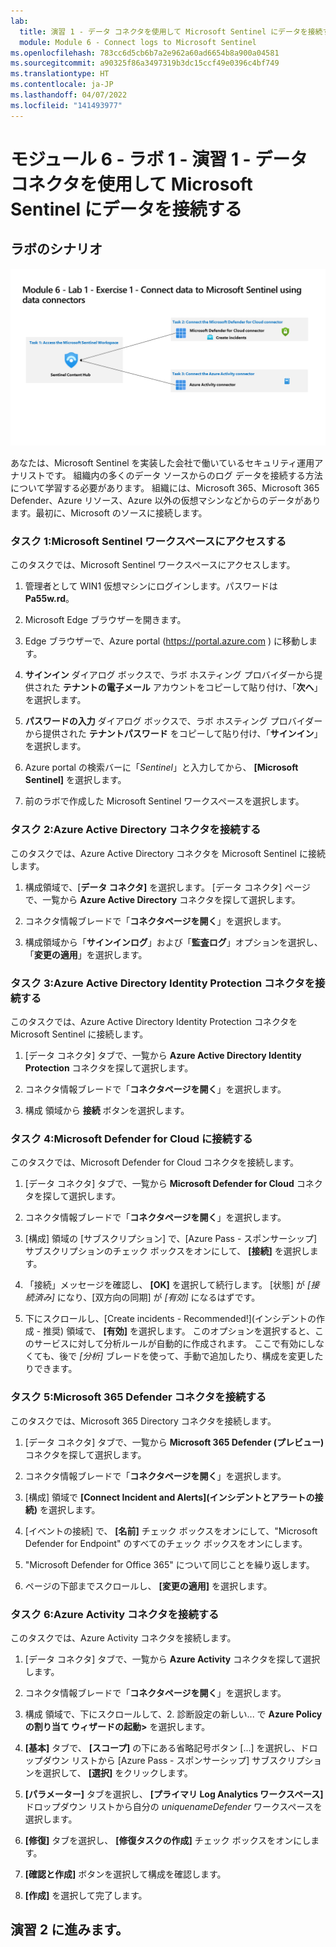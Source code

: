 ```yaml
---
lab:
  title: 演習 1 - データ コネクタを使用して Microsoft Sentinel にデータを接続する
  module: Module 6 - Connect logs to Microsoft Sentinel
ms.openlocfilehash: 783cc6d5cb6b7a2e962a60ad6654b8a900a04581
ms.sourcegitcommit: a90325f86a3497319b3dc15ccf49e0396c4bf749
ms.translationtype: HT
ms.contentlocale: ja-JP
ms.lasthandoff: 04/07/2022
ms.locfileid: "141493977"
---
```

# <a name="module-6---lab-1---exercise-1---connect-data-to-microsoft-sentinel-using-data-connectors"></a>モジュール 6 - ラボ 1 - 演習 1 - データ コネクタを使用して Microsoft Sentinel にデータを接続する

## <a name="lab-scenario"></a>ラボのシナリオ

![ラボの概要。](../Media/SC-200-Lab_Diagrams_Mod6_L1_Ex1.png)

あなたは、Microsoft Sentinel を実装した会社で働いているセキュリティ運用アナリストです。 組織内の多くのデータ ソースからのログ データを接続する方法について学習する必要があります。 組織には、Microsoft 365、Microsoft 365 Defender、Azure リソース、Azure 以外の仮想マシンなどからのデータがあります。最初に、Microsoft のソースに接続します。


### <a name="task-1-access-the-microsoft-sentinel-workspace"></a>タスク 1:Microsoft Sentinel ワークスペースにアクセスする

このタスクでは、Microsoft Sentinel ワークスペースにアクセスします。

1. 管理者として WIN1 仮想マシンにログインします。パスワードは **Pa55w.rd**。  

1. Microsoft Edge ブラウザーを開きます。

1. Edge ブラウザーで、Azure portal (https://portal.azure.com ) に移動します。

1. **サインイン** ダイアログ ボックスで、ラボ ホスティング プロバイダーから提供された **テナントの電子メール** アカウントをコピーして貼り付け、「**次へ**」を選択します。

1. **パスワードの入力** ダイアログ ボックスで、ラボ ホスティング プロバイダーから提供された **テナントパスワード** をコピーして貼り付け、「**サインイン**」を選択します。

1. Azure portal の検索バーに「*Sentinel*」と入力してから、 **[Microsoft Sentinel]** を選択します。

1. 前のラボで作成した Microsoft Sentinel ワークスペースを選択します。


### <a name="task-2-connect-the-azure-active-directory-connector"></a>タスク 2:Azure Active Directory コネクタを接続する

このタスクでは、Azure Active Directory コネクタを Microsoft Sentinel に接続します。

1. 構成領域で、[**データ コネクタ]** を選択します。 [データ コネクタ] ページで、一覧から **Azure Active Directory** コネクタを探して選択します。

1. コネクタ情報ブレードで「**コネクタページを開く**」を選択します。

1. 構成領域から「**サインインログ**」および「**監査ログ**」オプションを選択し、「**変更の適用**」を選択します。


### <a name="task-3-connect-the-azure-active-directory-identity-protection-connector"></a>タスク 3:Azure Active Directory Identity Protection コネクタを接続する

このタスクでは、Azure Active Directory Identity Protection コネクタを Microsoft Sentinel に接続します。

1. [データ コネクタ] タブで、一覧から **Azure Active Directory Identity Protection** コネクタを探して選択します。

1. コネクタ情報ブレードで「**コネクタページを開く**」を選択します。

1. 構成 領域から **接続** ボタンを選択します。


### <a name="task-4-connect-the-microsoft-defender-for-cloud-connector"></a>タスク 4:Microsoft Defender for Cloud に接続する

このタスクでは、Microsoft Defender for Cloud コネクタを接続します。

1. [データ コネクタ] タブで、一覧から **Microsoft Defender for Cloud** コネクタを探して選択します。

1. コネクタ情報ブレードで「**コネクタページを開く**」を選択します。

1. [構成] 領域の [サブスクリプション] で、[Azure Pass - スポンサーシップ] サブスクリプションのチェック ボックスをオンにして、 **[接続]** を選択します。

1. 「接続」メッセージを確認し、 **[OK]** を選択して続行します。 [状態] が *[接続済み]* になり、[双方向の同期] が *[有効]* になるはずです。

1. 下にスクロールし、[Create incidents - Recommended!]\(インシデントの作成 - 推奨\) 領域で、 **[有効]** を選択します。 このオプションを選択すると、このサービスに対して分析ルールが自動的に作成されます。 ここで有効にしなくても、後で *[分析]* ブレードを使って、手動で追加したり、構成を変更したりできます。


### <a name="task-5-connect-the-microsoft-365-defender-connector"></a>タスク 5:Microsoft 365 Defender コネクタを接続する

このタスクでは、Microsoft 365 Directory コネクタを接続します。

1. [データ コネクタ] タブで、一覧から **Microsoft 365 Defender (プレビュー)** コネクタを探して選択します。

1. コネクタ情報ブレードで「**コネクタページを開く**」を選択します。

1. [構成] 領域で **[Connect Incident and Alerts]\(インシデントとアラートの接続\)** を選択します。 

1. [イベントの接続] で、 **[名前]** チェック ボックスをオンにして、"Microsoft Defender for Endpoint" のすべてのチェック ボックスをオンにします。

1. "Microsoft Defender for Office 365" について同じことを繰り返します。

1. ページの下部までスクロールし、 **[変更の適用]** を選択します。


### <a name="task-6-connect-the-azure-activity-connector"></a>タスク 6:Azure Activity コネクタを接続する

このタスクでは、Azure Activity コネクタを接続します。

1. [データ コネクタ] タブで、一覧から **Azure Activity** コネクタを探して選択します。

1. コネクタ情報ブレードで「**コネクタページを開く**」を選択します。

1. 構成 領域で、下にスクロールして、2. 診断設定の新しい... で **Azure Policy の割り当て ウィザードの起動>** を選択します。

1. **[基本]** タブで、 **[スコープ]** の下にある省略記号ボタン [...] を選択し、ドロップダウン リストから [Azure Pass - スポンサーシップ] サブスクリプションを選択して、 **[選択]** をクリックします。

1. **[パラメーター]** タブを選択し、 **[プライマリ Log Analytics ワークスペース]** ドロップダウン リストから自分の *uniquenameDefender* ワークスペースを選択します。

1. **[修復]** タブを選択し、 **[修復タスクの作成]** チェック ボックスをオンにします。

1. **[確認と作成]** ボタンを選択して構成を確認します。

1. **[作成]** を選択して完了します。

## <a name="proceed-to-exercise-2"></a>演習 2 に進みます。
